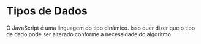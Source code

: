 # Tipos de Dados

O JavaScript é uma linguagem do tipo dinámico. Isso quer dizer que o tipo de dado pode ser alterado conforme a necessidade do algoritmo

